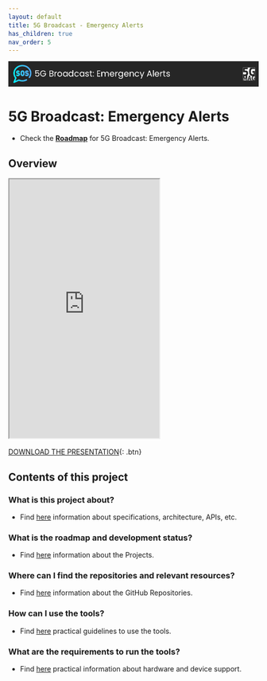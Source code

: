 ```yaml
---
layout: default
title: 5G Broadcast - Emergency Alerts
has_children: true
nav_order: 5
---
```


<img src="../../assets/images/Banner_5GBCEA.png" /> 

# 5G Broadcast: Emergency Alerts

* Check the [**Roadmap**](https://github.com/orgs/5G-MAG/projects/48/views/12) for 5G Broadcast: Emergency Alerts.

## Overview
<iframe width="60%" height="520" src="https://drive.google.com/file/d/1XzvNDadtrwxrCoLIpuQQntv6JzOVMn2_/preview"></iframe>

[DOWNLOAD THE PRESENTATION](https://drive.google.com/file/d/1XzvNDadtrwxrCoLIpuQQntv6JzOVMn2_/preview){: .btn} 

## Contents of this project

### What is this project about?
* Find [here](./under-development.html) information about specifications, architecture, APIs, etc.

### What is the roadmap and development status?
* Find [here](./projects.html) information about the Projects.
 
### Where can I find the repositories and relevant resources?
* Find [here](./repositories.html) information about the GitHub Repositories.

### How can I use the tools?
* Find [here](./tutorials.html) practical guidelines to use the tools.

### What are the requirements to run the tools?
* Find [here](./requirements.html) practical information about hardware and device support. 
